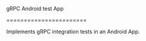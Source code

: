 gRPC Android test App

=======================

Implements gRPC integration tests in an Android App.
